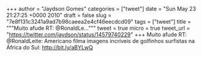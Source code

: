 
+++
author = "Jaydson Gomes"
categories = ["tweet"]
date = "Sun May 23 21:27:25 +0000 2010"
draft = false
slug = "7e8f131c3241a9ad7b98caeea2e4cf46eecdcd09"
tags = ["tweet"]
title = """Muito afude RT: @RonaldLe..."""
tweet = true
micro = true
tweet_url = "https://twitter.com/jaydson/status/14579740229"
+++
Muito afude RT: @RonaldLeite: Americano filma imagens incríveis de golfinhos surfistas na África do Sul: http://bit.ly/aBYLwQ
